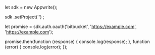 let sdk = new Appwrite();

sdk
    .setProject('')
;

let promise = sdk.auth.oauth('bitbucket', 'https://example.com', 'https://example.com');

promise.then(function (response) {
    console.log(response);
}, function (error) {
    console.log(error);
});